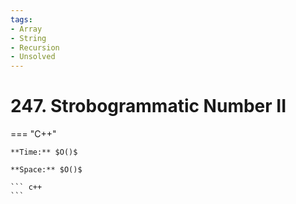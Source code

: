 ```yaml
---
tags:
- Array
- String
- Recursion
- Unsolved
---
```



# 247. Strobogrammatic Number II

=== "C++"

    **Time:** $O()$

    **Space:** $O()$

    ``` c++
    ```